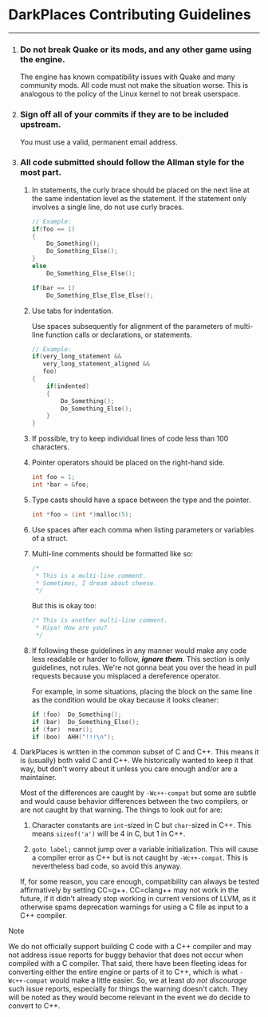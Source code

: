 # DarkPlaces Contributing Guidelines
-------------------------------------------------------------------------------

1. ### Do not break Quake or its mods, and any other game using the engine.

   The engine has known compatibility issues with Quake and many community
   mods. All code must not make the situation worse. This is analogous to the policy
   of the Linux kernel to not break userspace.

2. ### Sign off all of your commits if they are to be included upstream.

   You must use a valid, permanent email address.

2. ### All code submitted should follow the Allman style for the most part.

	1. In statements, the curly brace should be placed on the next line at the
	   same indentation level as the statement. If the statement only involves
	   a single line, do not use curly braces.

		```c
		// Example:
		if(foo == 1)
		{
			Do_Something();
			Do_Something_Else();
		}
		else
			Do_Something_Else_Else();

		if(bar == 1)
			Do_Something_Else_Else_Else();
		```

	2. Use tabs for indentation.

	   Use spaces subsequently for alignment of the
	   parameters of multi-line function calls or declarations, or statements.

		```c
		// Example:
		if(very_long_statement &&
		   very_long_statement_aligned &&
		   foo)
		{
			if(indented)
			{
				Do_Something();
				Do_Something_Else();
			}
		}
		```

	3. If possible, try to keep individual lines of code less than 100
	   characters.

	4. Pointer operators should be placed on the right-hand side.

		```c
		int foo = 1;
		int *bar = &foo;
		```

	5. Type casts should have a space between the type and the pointer.

		```c
		int *foo = (int *)malloc(5);
		```

	6. Use spaces after each comma when listing parameters or variables of a
	   struct.

	7. Multi-line comments should be formatted like so:

		```c
		/*
		 * This is a multi-line comment.
		 * Sometimes, I dream about cheese.
		 */
		```

	   But this is okay too:

		```c
		/* This is another multi-line comment.
		 * Hiya! How are you?
		 */
		```

	8. If following these guidelines in any manner would make any code less
	   readable or harder to follow, ***ignore them***. This section is only
	   guidelines, not rules. We're not gonna beat you over the head in pull
	   requests because you misplaced a dereference operator.

	   For example, in some situations, placing the block on the same line as
	   the condition would be okay because it looks cleaner:

		```c
		if (foo)  Do_Something();
		if (bar)  Do_Something_Else();
		if (far)  near();
		if (boo)  AHH("!!!\n");
		```

4. DarkPlaces is written in the common subset of C and C++. This means it is
   (usually) both valid C and C++. We historically wanted to keep it that way,
   but don't worry about it unless you care enough and/or are a maintainer.

   Most of the differences are caught by `-Wc++-compat` but some are subtle
   and would cause behavior differences between the two compilers, or are not
   caught by that warning. The things to look out for are:

	1. Character constants are `int`-sized in C but `char`-sized in C++. This
       means `sizeof('a')` will be 4 in C, but 1 in C++.

	2. `goto label;` cannot jump over a variable initialization. This will
       cause a compiler error as C++ but is not caught by `-Wc++-compat`.
	   This is nevertheless bad code, so avoid this anyway.

   If, for some reason, you care enough, compatibility can always be tested
   affirmatively by setting CC=g++. CC=clang++ may not work in the future, if
   it didn't already stop working in current versions of LLVM, as it otherwise
   spams deprecation warnings for using a C file as input to a C++ compiler.

> [!NOTE]
> We do not officially support building C code with a C++ compiler and may not
> address issue reports for buggy behavior that does not occur when compiled
> with a C compiler. That said, there have been fleeting ideas for converting
> either the entire engine or parts of it to C++, which is what `-Wc++-compat`
> would make a little easier. So, we at least *do not discourage* such issue
> reports, especially for things the warning doesn't catch. They will be noted
> as they would become relevant in the event we do decide to convert to C++.